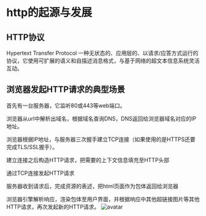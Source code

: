 # http的起源与发展

## HTTP协议
Hypertext Transfer Protocol 一种无状态的、应用层的、以请求/应答方式运行的协议，它使用可扩展的语义和自描述消息格式，与基于网络的超文本信息系统灵活互动。

## 浏览器发起HTTP请求的典型场景
首先有一台服务器，它监听80或443等web端口。

浏览器从url中解析出域名，根据域名查询DNS，DNS返回给浏览器域名对应的IP地址。

浏览器根据IP地址，与服务器三次握手建立TCP连接（如果使用的是HTTPS还要完成TLS/SSL握手）。

建立连接之后构造HTTP请求，把需要的上下文信息填充至HTTP头部

通过TCP连接发起HTTP请求

服务器收到请求后，完成资源的表述，把html页面作为包体返回给浏览器

浏览器引擎解析响应，渲染包体至用户界面，并根据响应中其他超链接图片等其他HTTP请求，再次发起新的HTTP请求。
![avatar](/http/http请求.png)